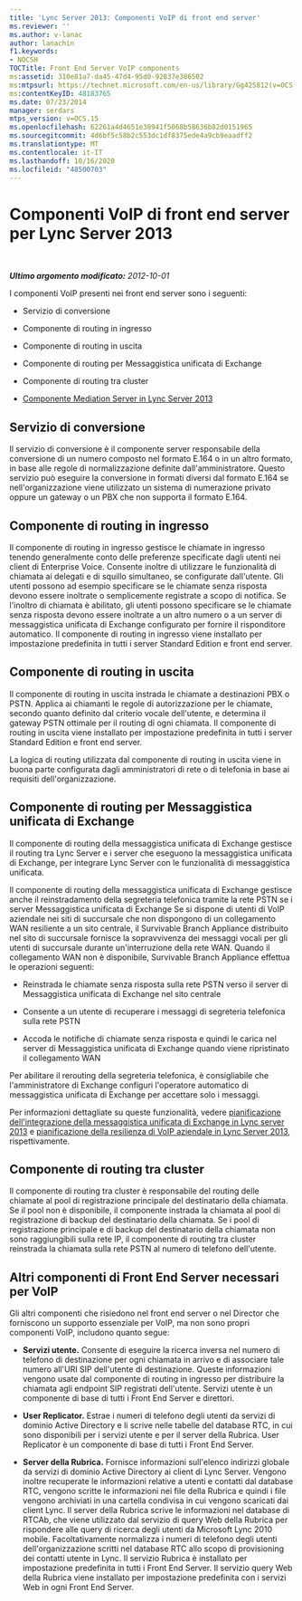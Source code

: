 ```yaml
---
title: 'Lync Server 2013: Componenti VoIP di front end server'
ms.reviewer: ''
ms.author: v-lanac
author: lanachin
f1.keywords:
- NOCSH
TOCTitle: Front End Server VoIP components
ms:assetid: 310e81a7-da45-47d4-95d0-92837e386502
ms:mtpsurl: https://technet.microsoft.com/en-us/library/Gg425812(v=OCS.15)
ms:contentKeyID: 48183765
ms.date: 07/23/2014
manager: serdars
mtps_version: v=OCS.15
ms.openlocfilehash: 62261a4d4651e38941f5068b58636b82d0151965
ms.sourcegitcommit: 4d6bf5c58b2c553dc1df8375ede4a9cb9eaadff2
ms.translationtype: MT
ms.contentlocale: it-IT
ms.lasthandoff: 10/16/2020
ms.locfileid: "48500703"
---
```

# <a name="front-end-server-voip-components-for-lync-server-2013"></a>Componenti VoIP di front end server per Lync Server 2013

<div data-xmlns="http://www.w3.org/1999/xhtml">

<div class="topic" data-xmlns="http://www.w3.org/1999/xhtml" data-msxsl="urn:schemas-microsoft-com:xslt" data-cs="https://msdn.microsoft.com/">

<div data-asp="https://msdn2.microsoft.com/asp">



</div>

<div id="mainSection">

<div id="mainBody">

<span> </span>

_**Ultimo argomento modificato:** 2012-10-01_

I componenti VoIP presenti nei front end server sono i seguenti:

  - Servizio di conversione

  - Componente di routing in ingresso

  - Componente di routing in uscita

  - Componente di routing per Messaggistica unificata di Exchange

  - Componente di routing tra cluster

  - [Componente Mediation Server in Lync Server 2013](lync-server-2013-mediation-server-component.md)

<div>

## <a name="translation-service"></a>Servizio di conversione

Il servizio di conversione è il componente server responsabile della conversione di un numero composto nel formato E.164 o in un altro formato, in base alle regole di normalizzazione definite dall'amministratore. Questo servizio può eseguire la conversione in formati diversi dal formato E.164 se nell'organizzazione viene utilizzato un sistema di numerazione privato oppure un gateway o un PBX che non supporta il formato E.164.

</div>

<div>

## <a name="inbound-routing-component"></a>Componente di routing in ingresso

Il componente di routing in ingresso gestisce le chiamate in ingresso tenendo generalmente conto delle preferenze specificate dagli utenti nei client di Enterprise Voice. Consente inoltre di utilizzare le funzionalità di chiamata ai delegati e di squillo simultaneo, se configurate dall'utente. Gli utenti possono ad esempio specificare se le chiamate senza risposta devono essere inoltrate o semplicemente registrate a scopo di notifica. Se l'inoltro di chiamata è abilitato, gli utenti possono specificare se le chiamate senza risposta devono essere inoltrate a un altro numero o a un server di messaggistica unificata di Exchange configurato per fornire il risponditore automatico. Il componente di routing in ingresso viene installato per impostazione predefinita in tutti i server Standard Edition e front end server.

</div>

<div>

## <a name="outbound-routing-component"></a>Componente di routing in uscita

Il componente di routing in uscita instrada le chiamate a destinazioni PBX o PSTN. Applica ai chiamanti le regole di autorizzazione per le chiamate, secondo quanto definito dal criterio vocale dell'utente, e determina il gateway PSTN ottimale per il routing di ogni chiamata. Il componente di routing in uscita viene installato per impostazione predefinita in tutti i server Standard Edition e front end server.

La logica di routing utilizzata dal componente di routing in uscita viene in buona parte configurata dagli amministratori di rete o di telefonia in base ai requisiti dell'organizzazione.

</div>

<div>

## <a name="exchange-um-routing-component"></a>Componente di routing per Messaggistica unificata di Exchange

Il componente di routing della messaggistica unificata di Exchange gestisce il routing tra Lync Server e i server che eseguono la messaggistica unificata di Exchange, per integrare Lync Server con le funzionalità di messaggistica unificata.

Il componente di routing della messaggistica unificata di Exchange gestisce anche il reinstradamento della segreteria telefonica tramite la rete PSTN se i server Messaggistica unificata di Exchange Se si dispone di utenti di VoIP aziendale nei siti di succursale che non dispongono di un collegamento WAN resiliente a un sito centrale, il Survivable Branch Appliance distribuito nel sito di succursale fornisce la sopravvivenza dei messaggi vocali per gli utenti di succursale durante un'interruzione della rete WAN. Quando il collegamento WAN non è disponibile, Survivable Branch Appliance effettua le operazioni seguenti:

  - Reinstrada le chiamate senza risposta sulla rete PSTN verso il server di Messaggistica unificata di Exchange nel sito centrale

  - Consente a un utente di recuperare i messaggi di segreteria telefonica sulla rete PSTN

  - Accoda le notifiche di chiamate senza risposta e quindi le carica nel server di Messaggistica unificata di Exchange quando viene ripristinato il collegamento WAN

Per abilitare il rerouting della segreteria telefonica, è consigliabile che l'amministratore di Exchange configuri l'operatore automatico di messaggistica unificata di Exchange per accettare solo i messaggi.

Per informazioni dettagliate su queste funzionalità, vedere [pianificazione dell'integrazione della messaggistica unificata di Exchange in Lync server 2013](lync-server-2013-planning-for-exchange-unified-messaging-integration.md) e [pianificazione della resilienza di VoIP aziendale in Lync Server 2013](lync-server-2013-planning-for-enterprise-voice-resiliency.md), rispettivamente.

</div>

<div>

## <a name="intercluster-routing-component"></a>Componente di routing tra cluster

Il componente di routing tra cluster è responsabile del routing delle chiamate al pool di registrazione principale del destinatario della chiamata. Se il pool non è disponibile, il componente instrada la chiamata al pool di registrazione di backup del destinatario della chiamata. Se i pool di registrazione principale e di backup del destinatario della chiamata non sono raggiungibili sulla rete IP, il componente di routing tra cluster reinstrada la chiamata sulla rete PSTN al numero di telefono dell'utente.

</div>

<div>

## <a name="other-front-end-server-components-required-for-voip"></a>Altri componenti di Front End Server necessari per VoIP

Gli altri componenti che risiedono nel front end server o nel Director che forniscono un supporto essenziale per VoIP, ma non sono propri componenti VoIP, includono quanto segue:

  - **Servizi utente.** Consente di eseguire la ricerca inversa nel numero di telefono di destinazione per ogni chiamata in arrivo e di associare tale numero all'URI SIP dell'utente di destinazione. Queste informazioni vengono usate dal componente di routing in ingresso per distribuire la chiamata agli endpoint SIP registrati dell'utente. Servizi utente è un componente di base di tutti i Front End Server e direttori.

  - **User Replicator.** Estrae i numeri di telefono degli utenti da servizi di dominio Active Directory e li scrive nelle tabelle del database RTC, in cui sono disponibili per i servizi utente e per il server della Rubrica. User Replicator è un componente di base di tutti i Front End Server.

  - **Server della Rubrica.** Fornisce informazioni sull'elenco indirizzi globale da servizi di dominio Active Directory ai client di Lync Server. Vengono inoltre recuperate le informazioni relative a utenti e contatti dal database RTC, vengono scritte le informazioni nei file della Rubrica e quindi i file vengono archiviati in una cartella condivisa in cui vengono scaricati dai client Lync. Il server della Rubrica scrive le informazioni nel database di RTCAb, che viene utilizzato dal servizio di query Web della Rubrica per rispondere alle query di ricerca degli utenti da Microsoft Lync 2010 mobile. Facoltativamente normalizza i numeri di telefono degli utenti dell'organizzazione scritti nel database RTC allo scopo di provisioning dei contatti utente in Lync. Il servizio Rubrica è installato per impostazione predefinita in tutti i Front End Server. Il servizio query Web della Rubrica viene installato per impostazione predefinita con i servizi Web in ogni Front End Server.

</div>

</div>

<span> </span>

</div>

</div>

</div>

